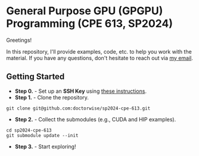 # General Purpose GPU (GPGPU) Programming (CPE 613, SP2024)

Greetings!

In this repository, I'll provide examples, code, etc. to help you work with the
material. If you have any questions, don't hesitate to reach out via
[my email](mailto:Michael.Wise@uah.edu?subject=sp2024-cpe-613).

## Getting Started

- **Step 0.** - Set up an **SSH Key** using 
[these instructions](https://docs.github.com/en/authentication/connecting-to-github-with-ssh/adding-a-new-ssh-key-to-your-github-account).
- **Step 1.** - Clone the repository.
```
git clone git@github.com:doctorwise/sp2024-cpe-613.git
```
- **Step 2.** - Collect the submodules (e.g., CUDA and HIP examples).
```
cd sp2024-cpe-613
git submodule update --init
```
- **Step 3.** - Start exploring!
